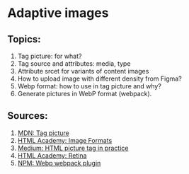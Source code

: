 # Adaptive images

## Topics:

1. Tag picture: for what?
2. Tag source and attributes: media, type
3. Attribute srcet for variants of content images
4. How to upload image with different density from Figma?
5. Webp format: how to use in tag picture and why?
6. Generate pictures in WebP format (webpack).


## Sources:

1. [MDN: Tag picture](https://developer.mozilla.org/ru/docs/Web/HTML/Element/picture)
2. [HTML Academy: Image Formats](https://htmlacademy.ru/blog/boost/frontend/image-formats)
3. [Medium: HTML picture tag in practice](https://medium.com/front-end-weekly/html-picture-tag-in-practice-png-and-webp-formats-5a3fc51b5998)
4. [HTML Academy: Retina](https://htmlacademy.ru/blog/boost/frontend/retina)
5. [NPM: Webp webpack plugin](https://www.npmjs.com/package/imagemin-webp-webpack-plugin)
